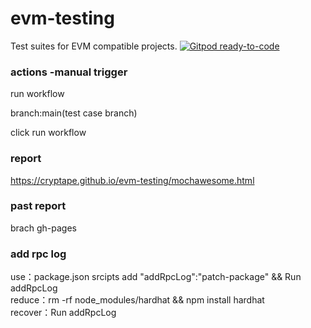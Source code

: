 # evm-testing
Test suites for EVM compatible projects.
[![Gitpod ready-to-code](https://img.shields.io/badge/Gitpod-ready--to--code-blue?logo=gitpod)]("https://gitpod.io/#https://github.com/cryptape/evm-testing")

### actions -manual trigger
run workflow

branch:main(test case branch)

click run workflow
### report
https://cryptape.github.io/evm-testing/mochawesome.html

### past report
brach gh-pages

### add rpc log
use：package.json srcipts add "addRpcLog":"patch-package" && Run addRpcLog  
reduce：rm -rf node_modules/hardhat && npm install hardhat  
recover：Run addRpcLog
